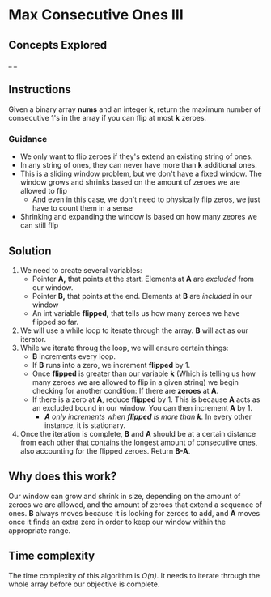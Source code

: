 # Max Consecutive Ones III
## Concepts Explored
_ _

## Instructions
Given a binary array **nums** and an integer **k**, return the maximum number of consecutive 1's in the array if you can flip at most **k** zeroes.

### Guidance
- We only want to flip zeroes if they's extend an existing string of ones.
- In any string of ones, they can never have more than **k** additional ones.
- This is a sliding window problem, but we don't have a fixed window. The window grows and shrinks based on the amount of zeroes we are allowed to flip
  - And even in this case, we don't need to physically flip zeros, we just have to count them in a sense
- Shrinking and expanding the window is based on how many zeores we can still flip

## Solution
1. We need to create several variables:
   * Pointer **A,** that points at the start. Elements at **A** are _excluded_ from our window.
   * Pointer **B,** that points at the end. Elements at **B** are _included_ in our window
   * An int variable **flipped,** that tells us how many zeroes we have flipped so far.
2. We will use a while loop to iterate through the array. **B** will act as our iterator.
3. While we iterate throug the loop, we will ensure certain things:
   * **B** increments every loop.
   * If **B** runs into a zero, we increment **flipped** by 1.
   * Once **flipped** is greater than our variable **k** (Which is telling us how many zeroes we are allowed to flip in a given string) we begin checking for another condition: If there are **zeroes** at **A**.
   * If there is a zero at **A**, reduce **flipped** by 1. This is because **A** acts as an excluded bound in our window. You can then increment **A** by 1.
     * _**A** only increments when **flipped** is more than **k**._ In every other instance, it is stationary.
4. Once the iteration is complete, **B** and **A** should be at a certain distance from each other that contains the longest amount of consecutive ones, also accounting for the flipped zeroes. Return **B-A**.


## Why does this work?
Our window can grow and shrink in size, depending on the amount of zeroes we are allowed, and the amount of zeroes that extend a sequence of ones. **B** always moves because it is looking for zeroes to add, and **A** moves once it finds an extra zero in order to keep our window within the appropriate range.

## Time complexity
The time complexity of this algorithm is _O(n)_. It needs to iterate through the whole array before our objective is complete.
